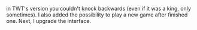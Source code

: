in TWT's version you couldn't knock backwards (even if it was a king, only sometimes). I also added the possibility to play a new game after finished one. Next, I upgrade the interface. 
